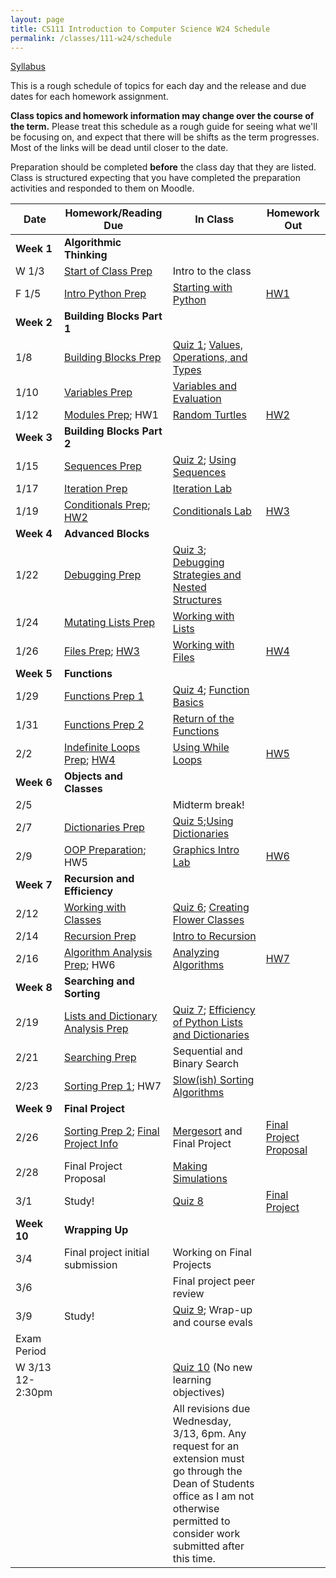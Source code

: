 ```yaml
---
layout: page
title: CS111 Introduction to Computer Science W24 Schedule
permalink: /classes/111-w24/schedule
---
```


[Syllabus](syllabus)

This is a rough schedule of topics for each day and the release and due dates for each homework assignment.  

**Class topics and homework information may change over the course of the term.** Please treat this schedule as a rough guide for seeing what we'll be focusing on, and expect that there will be shifts as the term progresses. Most of the links will be dead until closer to the date.

Preparation should be completed **before** the class day that they are listed. Class is structured expecting that you have completed the preparation activities and responded to them on Moodle.

| Date	| Homework/Reading Due	| In Class |	Homework Out |
| ------- | --------------- | ------------- | -------------- |
| **Week 1** | **Algorithmic Thinking** |  | |
| W 1/3 | [Start of Class Prep](intro-prep) | Intro to the class |  |
| F 1/5 | [Intro Python Prep](python-prep) | [Starting with Python](getting-started)  | [HW1](hw1)	 |
| **Week 2** | **Building Blocks Part 1** |  | |
| 1/8 | [Building Blocks Prep](build-blocks-prep) | [Quiz 1](quiz1); [Values, Operations, and Types](building-blocks) | | 
| 1/10 | [Variables Prep](variables-prep)	| [Variables and Evaluation](variables) |	 |
| 1/12 | [Modules Prep](turtle-prep); HW1 |  [Random Turtles](random-turtle)	| [HW2](hw2) |
| **Week 3** | **Building Blocks Part 2** |  | |
| 1/15 | [Sequences Prep](sequences-prep) | [Quiz 2](quiz2); [Using Sequences](sequences)	| |
| 1/17 | [Iteration Prep](iteration-prep)	| [Iteration Lab](iteration-lab)	| |
| 1/19 | [Conditionals Prep](conditionals-prep); [HW2](hw2)| [Conditionals Lab](conditionals-lab)	 | [HW3](hw3) |
| **Week 4** | **Advanced Blocks** | | |
| 1/22 | [Debugging Prep](debugging-nested-prep)  |	[Quiz 3](quiz3); [Debugging Strategies and Nested Structures](lab-nested) |  |
| 1/24 | [Mutating Lists Prep](mutating-lists-prep) | [Working with Lists](lab-mutating-lists)	| |
| 1/26 | [Files Prep](files-prep); [HW3](hw3)	| [Working with Files](files)	| [HW4](hw4) |
| **Week 5** | **Functions** |  | |
| 1/29 | [Functions Prep 1](functions1-prep) |[Quiz 4](quiz4); [Function Basics](functions1)	 | |
| 1/31 | [Functions Prep 2](functions2-prep) | [Return of the Functions](lab-functions2) | |
| 2/2 |	[Indefinite Loops Prep](while-prep);  [HW4](hw4)	|  [Using While Loops](while-loops)	| [HW5](hw5) |
| **Week 6** | **Objects and Classes** |  | |
| 2/5 |  |	Midterm break!	| |
| 2/7	| [Dictionaries Prep](dictionaries-prep) |	[Quiz 5](quiz5);[Using Dictionaries](dictionaries)	| |
| 2/9 | [OOP Preparation](oop1-prep); HW5  |  [Graphics Intro Lab](graphics-intro)	| [HW6](hw6) |
| **Week 7**| **Recursion and Efficiency**|  | |
| 2/12 | [Working with Classes](oop2-prep)	| [Quiz 6](quiz6); [Creating Flower Classes](creating-classes)	|  |
| 2/14 |  [Recursion Prep](recursion-prep) | [Intro to Recursion](recursion-lab)	| |
| 2/16 | [Algorithm Analysis Prep](analysis-prep); HW6 |	 [Analyzing Algorithms](efficiency)		 | [HW7](hw7) |
| **Week 8** | **Searching and Sorting** |   | |
| 2/19 | [Lists and Dictionary Analysis Prep](list-efficiency-prep)	 | [Quiz 7](quiz7);  [Efficiency of Python Lists and Dictionaries](lab-efficiency2)	|  |
| 2/21 | [Searching Prep](searching-prep) |	Sequential and Binary Search	| |
| 2/23 | 	[Sorting Prep 1](sorting-basic-prep); HW7	 | [Slow(ish) Sorting Algorithms](slow-sorting) | |	
| **Week 9** | **Final Project**|  | |
| 2/26 | [Sorting Prep 2](mergesort-prep); [Final Project Info](final-project)	| [Mergesort](MergeSortWorksheet_111F22.pdf) and Final Project  | [Final Project Proposal](final-project#project-proposal)	 |
| 2/28 | Final Project Proposal |	[Making Simulations](lab-simulations) | |	
| 3/1 | Study! | [Quiz 8](quiz8) | [Final Project](final-project) |
| **Week 10** | **Wrapping Up** |  | |
| 3/4 | Final project initial submission  | Working on Final Projects|	 |
| 3/6	|   | Final project peer review |  |
| 3/9 | Study! | [Quiz 9](quiz9); Wrap-up and course evals | |
| Exam Period | | | |
| W 3/13 12-2:30pm | | [Quiz 10]() (No new learning objectives) | | 
| |  | All revisions due Wednesday, 3/13, 6pm. Any request for an extension must go through the Dean of Students office as I am not otherwise permitted to consider work submitted after this time.  | |